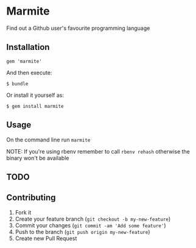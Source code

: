 # Marmite

Find out a Github user's favourite programming language

## Installation

    gem 'marmite'

And then execute:

    $ bundle

Or install it yourself as:

    $ gem install marmite

## Usage

On the command line run `marmite`

NOTE: If you're using rbenv remember to call `rbenv rehash` otherwise the binary won't be available

## TODO

## Contributing

1. Fork it
2. Create your feature branch (`git checkout -b my-new-feature`)
3. Commit your changes (`git commit -am 'Add some feature'`)
4. Push to the branch (`git push origin my-new-feature`)
5. Create new Pull Request
